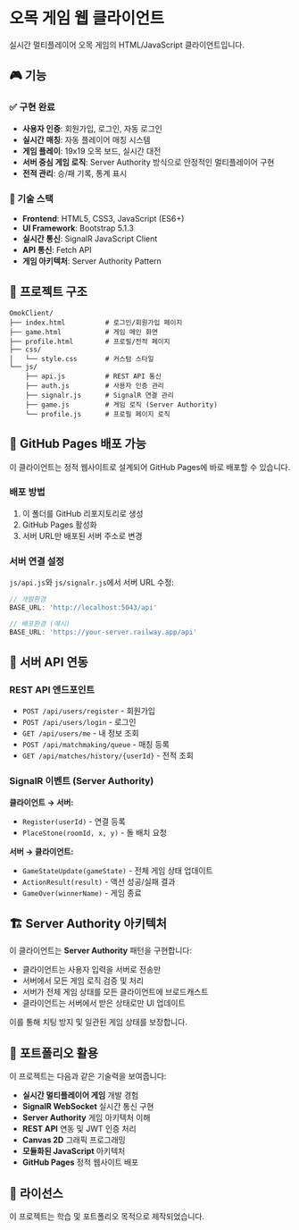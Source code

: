# 오목 게임 웹 클라이언트

실시간 멀티플레이어 오목 게임의 HTML/JavaScript 클라이언트입니다.

## 🎮 기능

### ✅ 구현 완료
- **사용자 인증**: 회원가입, 로그인, 자동 로그인
- **실시간 매칭**: 자동 플레이어 매칭 시스템
- **게임 플레이**: 19x19 오목 보드, 실시간 대전
- **서버 중심 게임 로직**: Server Authority 방식으로 안정적인 멀티플레이어 구현
- **전적 관리**: 승/패 기록, 통계 표시

### 🔧 기술 스택
- **Frontend**: HTML5, CSS3, JavaScript (ES6+)
- **UI Framework**: Bootstrap 5.1.3
- **실시간 통신**: SignalR JavaScript Client
- **API 통신**: Fetch API
- **게임 아키텍처**: Server Authority Pattern

## 📁 프로젝트 구조

```
OmokClient/
├── index.html          # 로그인/회원가입 페이지
├── game.html           # 게임 메인 화면
├── profile.html        # 프로필/전적 페이지
├── css/
│   └── style.css       # 커스텀 스타일
└── js/
    ├── api.js          # REST API 통신
    ├── auth.js         # 사용자 인증 관리
    ├── signalr.js      # SignalR 연결 관리
    ├── game.js         # 게임 로직 (Server Authority)
    └── profile.js      # 프로필 페이지 로직
```

## 🚀 GitHub Pages 배포 가능

이 클라이언트는 정적 웹사이트로 설계되어 GitHub Pages에 바로 배포할 수 있습니다.

### 배포 방법
1. 이 폴더를 GitHub 리포지토리로 생성
2. GitHub Pages 활성화
3. 서버 URL만 배포된 서버 주소로 변경

### 서버 연결 설정
`js/api.js`와 `js/signalr.js`에서 서버 URL 수정:

```javascript
// 개발환경
BASE_URL: 'http://localhost:5043/api'

// 배포환경 (예시)
BASE_URL: 'https://your-server.railway.app/api'
```

## 🔗 서버 API 연동

### REST API 엔드포인트
- `POST /api/users/register` - 회원가입
- `POST /api/users/login` - 로그인  
- `GET /api/users/me` - 내 정보 조회
- `POST /api/matchmaking/queue` - 매칭 등록
- `GET /api/matches/history/{userId}` - 전적 조회

### SignalR 이벤트 (Server Authority)
**클라이언트 → 서버:**
- `Register(userId)` - 연결 등록
- `PlaceStone(roomId, x, y)` - 돌 배치 요청

**서버 → 클라이언트:**
- `GameStateUpdate(gameState)` - 전체 게임 상태 업데이트
- `ActionResult(result)` - 액션 성공/실패 결과
- `GameOver(winnerName)` - 게임 종료

## 🏗️ Server Authority 아키텍처

이 클라이언트는 **Server Authority** 패턴을 구현합니다:

- 클라이언트는 사용자 입력을 서버로 전송만
- 서버에서 모든 게임 로직 검증 및 처리
- 서버가 전체 게임 상태를 모든 클라이언트에 브로드캐스트
- 클라이언트는 서버에서 받은 상태로만 UI 업데이트

이를 통해 치팅 방지 및 일관된 게임 상태를 보장합니다.

## 🎯 포트폴리오 활용

이 프로젝트는 다음과 같은 기술력을 보여줍니다:

- **실시간 멀티플레이어 게임** 개발 경험
- **SignalR WebSocket** 실시간 통신 구현
- **Server Authority** 게임 아키텍처 이해
- **REST API** 연동 및 JWT 인증 처리
- **Canvas 2D** 그래픽 프로그래밍
- **모듈화된 JavaScript** 아키텍처
- **GitHub Pages** 정적 웹사이트 배포

## 📝 라이선스

이 프로젝트는 학습 및 포트폴리오 목적으로 제작되었습니다.